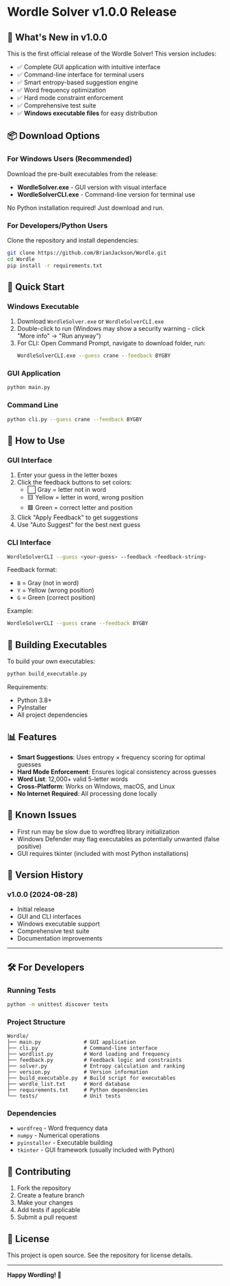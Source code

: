 # Wordle Solver v1.0.0 Release

## 🎉 What's New in v1.0.0

This is the first official release of the Wordle Solver! This version includes:

- ✅ Complete GUI application with intuitive interface
- ✅ Command-line interface for terminal users
- ✅ Smart entropy-based suggestion engine
- ✅ Word frequency optimization
- ✅ Hard mode constraint enforcement
- ✅ Comprehensive test suite
- ✅ **Windows executable files** for easy distribution

## 📦 Download Options

### For Windows Users (Recommended)
Download the pre-built executables from the release:

- **WordleSolver.exe** - GUI version with visual interface
- **WordleSolverCLI.exe** - Command-line version for terminal use

No Python installation required! Just download and run.

### For Developers/Python Users
Clone the repository and install dependencies:

```bash
git clone https://github.com/BrianJackson/Wordle.git
cd Wordle
pip install -r requirements.txt
```

## 🚀 Quick Start

### Windows Executable
1. Download `WordleSolver.exe` or `WordleSolverCLI.exe`
2. Double-click to run (Windows may show a security warning - click "More info" → "Run anyway")
3. For CLI: Open Command Prompt, navigate to download folder, run:
   ```cmd
   WordleSolverCLI.exe --guess crane --feedback BYGBY
   ```

### GUI Application
```bash
python main.py
```

### Command Line
```bash
python cli.py --guess crane --feedback BYGBY
```

## 🎯 How to Use

### GUI Interface
1. Enter your guess in the letter boxes
2. Click the feedback buttons to set colors:
   - ⬜ Gray = letter not in word
   - 🟨 Yellow = letter in word, wrong position  
   - 🟩 Green = correct letter and position
3. Click "Apply Feedback" to get suggestions
4. Use "Auto Suggest" for the best next guess

### CLI Interface
```bash
WordleSolverCLI --guess <your-guess> --feedback <feedback-string>
```

Feedback format:
- `B` = Gray (not in word)
- `Y` = Yellow (wrong position)
- `G` = Green (correct position)

Example:
```bash
WordleSolverCLI --guess crane --feedback BYGBY
```

## 🔧 Building Executables

To build your own executables:

```bash
python build_executable.py
```

Requirements:
- Python 3.8+
- PyInstaller
- All project dependencies

## 📊 Features

- **Smart Suggestions**: Uses entropy × frequency scoring for optimal guesses
- **Hard Mode Enforcement**: Ensures logical consistency across guesses
- **Word List**: 12,000+ valid 5-letter words
- **Cross-Platform**: Works on Windows, macOS, and Linux
- **No Internet Required**: All processing done locally

## 🐛 Known Issues

- First run may be slow due to wordfreq library initialization
- Windows Defender may flag executables as potentially unwanted (false positive)
- GUI requires tkinter (included with most Python installations)

## 📝 Version History

### v1.0.0 (2024-08-28)
- Initial release
- GUI and CLI interfaces
- Windows executable support
- Comprehensive test suite
- Documentation improvements

---

## 🛠️ For Developers

### Running Tests
```bash
python -m unittest discover tests
```

### Project Structure
```
Wordle/
├── main.py              # GUI application
├── cli.py               # Command-line interface  
├── wordlist.py          # Word loading and frequency
├── feedback.py          # Feedback logic and constraints
├── solver.py            # Entropy calculation and ranking
├── version.py           # Version information
├── build_executable.py  # Build script for executables
├── wordle_list.txt      # Word database
├── requirements.txt     # Python dependencies
└── tests/               # Unit tests
```

### Dependencies
- `wordfreq` - Word frequency data
- `numpy` - Numerical operations
- `pyinstaller` - Executable building
- `tkinter` - GUI framework (usually included with Python)

## 🤝 Contributing

1. Fork the repository
2. Create a feature branch
3. Make your changes
4. Add tests if applicable
5. Submit a pull request

## 📄 License

This project is open source. See the repository for license details.

---

**Happy Wordling! 🎯**